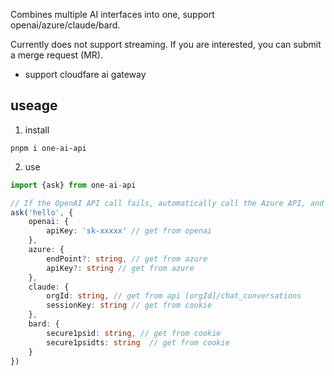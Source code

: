 Combines multiple AI interfaces into one, support openai/azure/claude/bard.

Currently does not support streaming. If you are interested, you can submit a merge request (MR). 

- support cloudfare ai gateway

## useage

1. install
```shell
pnpm i one-ai-api
```

2. use
```typescript
import {ask} from one-ai-api

// If the OpenAI API call fails, automatically call the Azure API, and so on.
ask('hello', {
    openai: {
        apiKey: 'sk-xxxxx' // get from openai
    },
    azure: {
        endPoint?: string, // get from azure
        apiKey?: string // get from azure
    },
    claude: {
        orgId: string, // get from api [orgId]/chat_conversations
        sessionKey: string // get from cookie
    },
    bard: {
        secure1psid: string, // get from cookie
        secure1psidts: string  // get from cookie
    }
})
```
